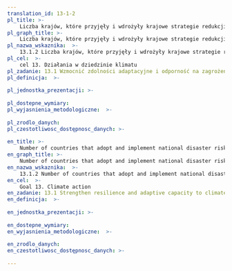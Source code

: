 ```yaml
---
translation_id: 13-1-2
pl_title: >-
    Liczba krajów, które przyjęły i wdrożyły krajowe strategie redukcji ryzyka klęsk żywiołowych zgodne z Ramowym Programem Działań na lata 2015-2030 z Sendai w sprawie ograniczania ryzyka katastrof
pl_graph_title: >-
    Liczba krajów, które przyjęły i wdrożyły krajowe strategie redukcji ryzyka klęsk żywiołowych zgodne z Ramowym Programem Działań na lata 2015-2030 z Sendai w sprawie ograniczania ryzyka katastrof
pl_nazwa_wskaznika:  >-
    13.1.2 Liczba krajów, które przyjęły i wdrożyły krajowe strategie redukcji ryzyka klęsk żywiołowych zgodne z Ramowym Programem Działań na lata 2015-2030 z Sendai w sprawie ograniczania ryzyka katastrof
pl_cel:  >-
    cel 13. Działania w dziedzinie klimatu
pl_zadanie: 13.1 Wzmocnić zdolności adaptacyjne i odporność na zagrożenia klimatyczne i katastrofy naturalne we wszystkich krajach
pl_definicja:  >-
    
pl_jednostka_prezentacji: >-
    
pl_dostepne_wymiary: 
pl_wyjasnienia_metodologiczne:  >-
    
pl_zrodlo_danych: 
pl_czestotliwosc_dostępnosc_danych: >-
    
en_title: >-
    Number of countries that adopt and implement national disaster risk reduction strategies in line with the Sendai Framework for Disaster Risk Reduction 2015-2030
en_graph_title: >-
    Number of countries that adopt and implement national disaster risk reduction strategies in line with the Sendai Framework for Disaster Risk Reduction 2015-2030
en_nazwa_wskaznika:  >-
    13.1.2 Number of countries that adopt and implement national disaster risk reduction strategies in line with the Sendai Framework for Disaster Risk Reduction 2015-2030
en_cel:  >-
    Goal 13. Climate action
en_zadanie: 13.1 Strengthen resilience and adaptive capacity to climate-related hazards and natural disasters in all countries
en_definicja:  >-
    
en_jednostka_prezentacji: >-
    
en_dostepne_wymiary: 
en_wyjasnienia_metodologiczne:  >-
    
en_zrodlo_danych: 
en_czestotliwosc_dostępnosc_danych: >-
    
---
```

